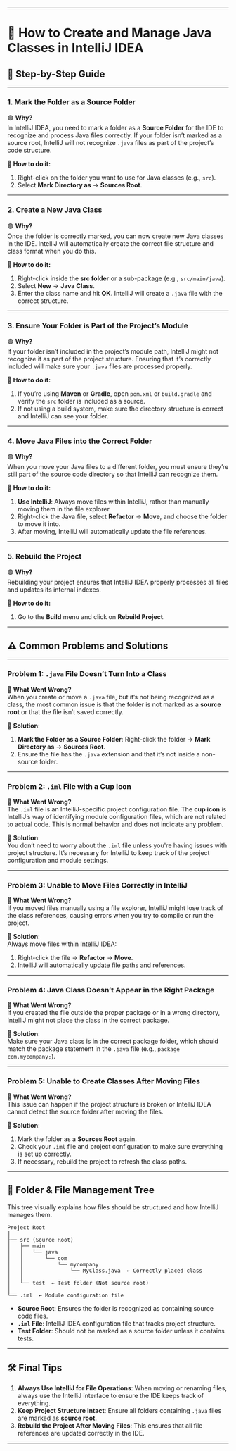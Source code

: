 
---

# 📝 **How to Create and Manage Java Classes in IntelliJ IDEA**  
## 🚀 **Step-by-Step Guide**

---

### 1. **Mark the Folder as a Source Folder**  
🟢 **Why?**  
In IntelliJ IDEA, you need to mark a folder as a **Source Folder** for the IDE to recognize and process Java files correctly. If your folder isn’t marked as a source root, IntelliJ will not recognize `.java` files as part of the project’s code structure.

🔑 **How to do it:**
1. Right-click on the folder you want to use for Java classes (e.g., `src`).
2. Select **Mark Directory as** → **Sources Root**.

---

### 2. **Create a New Java Class**  
🟢 **Why?**  
Once the folder is correctly marked, you can now create new Java classes in the IDE. IntelliJ will automatically create the correct file structure and class format when you do this.

🔑 **How to do it:**
1. Right-click inside the **src folder** or a sub-package (e.g., `src/main/java`).
2. Select **New** → **Java Class**.
3. Enter the class name and hit **OK**. IntelliJ will create a `.java` file with the correct structure.

---

### 3. **Ensure Your Folder is Part of the Project’s Module**  
🟢 **Why?**  
If your folder isn’t included in the project’s module path, IntelliJ might not recognize it as part of the project structure. Ensuring that it’s correctly included will make sure your `.java` files are processed properly.

🔑 **How to do it:**
1. If you’re using **Maven** or **Gradle**, open `pom.xml` or `build.gradle` and verify the `src` folder is included as a source.
2. If not using a build system, make sure the directory structure is correct and IntelliJ can see your folder.

---

### 4. **Move Java Files into the Correct Folder**  
🟢 **Why?**  
When you move your Java files to a different folder, you must ensure they’re still part of the source code directory so that IntelliJ can recognize them.

🔑 **How to do it:**
1. **Use IntelliJ**: Always move files within IntelliJ, rather than manually moving them in the file explorer.
2. Right-click the Java file, select **Refactor** → **Move**, and choose the folder to move it into.
3. After moving, IntelliJ will automatically update the file references.

---

### 5. **Rebuild the Project**  
🟢 **Why?**  
Rebuilding your project ensures that IntelliJ IDEA properly processes all files and updates its internal indexes.

🔑 **How to do it:**
1. Go to the **Build** menu and click on **Rebuild Project**.

---

## ⚠️ **Common Problems and Solutions**

---

### **Problem 1: `.java` File Doesn’t Turn Into a Class**  
🔴 **What Went Wrong?**  
When you create or move a `.java` file, but it’s not being recognized as a class, the most common issue is that the folder is not marked as a **source root** or that the file isn’t saved correctly.

🔑 **Solution**:  
1. **Mark the Folder as a Source Folder**: Right-click the folder → **Mark Directory as** → **Sources Root**.
2. Ensure the file has the `.java` extension and that it’s not inside a non-source folder.

---

### **Problem 2: `.iml` File with a Cup Icon**  
🔴 **What Went Wrong?**  
The `.iml` file is an IntelliJ-specific project configuration file. The **cup icon** is IntelliJ’s way of identifying module configuration files, which are not related to actual code. This is normal behavior and does not indicate any problem.

🔑 **Solution**:  
You don’t need to worry about the `.iml` file unless you're having issues with project structure. It’s necessary for IntelliJ to keep track of the project configuration and module settings.

---

### **Problem 3: Unable to Move Files Correctly in IntelliJ**  
🔴 **What Went Wrong?**  
If you moved files manually using a file explorer, IntelliJ might lose track of the class references, causing errors when you try to compile or run the project.

🔑 **Solution**:  
Always move files within IntelliJ IDEA:
1. Right-click the file → **Refactor** → **Move**.
2. IntelliJ will automatically update file paths and references.

---

### **Problem 4: Java Class Doesn’t Appear in the Right Package**  
🔴 **What Went Wrong?**  
If you created the file outside the proper package or in a wrong directory, IntelliJ might not place the class in the correct package.

🔑 **Solution**:  
Make sure your Java class is in the correct package folder, which should match the package statement in the `.java` file (e.g., `package com.mycompany;`).

---

### **Problem 5: Unable to Create Classes After Moving Files**  
🔴 **What Went Wrong?**  
This issue can happen if the project structure is broken or IntelliJ IDEA cannot detect the source folder after moving the files.

🔑 **Solution**:  
1. Mark the folder as a **Sources Root** again.
2. Check your `.iml` file and project configuration to make sure everything is set up correctly.
3. If necessary, rebuild the project to refresh the class paths.

---

## 🌲 **Folder & File Management Tree**

This tree visually explains how files should be structured and how IntelliJ manages them.

```plaintext
Project Root
│
├── src (Source Root)
│   ├── main
│   │   └── java
│   │       └── com
│   │           └── mycompany
│   │               └── MyClass.java  ← Correctly placed class
│   │
│   └── test  ← Test folder (Not source root)
│
└── .iml  ← Module configuration file
```

- **Source Root**: Ensures the folder is recognized as containing source code files.
- **`.iml` File**: IntelliJ IDEA configuration file that tracks project structure.
- **Test Folder**: Should not be marked as a source folder unless it contains tests.

---

## 🛠 **Final Tips**

1. **Always Use IntelliJ for File Operations**: When moving or renaming files, always use the IntelliJ interface to ensure the IDE keeps track of everything.
2. **Keep Project Structure Intact**: Ensure all folders containing `.java` files are marked as **source root**.
3. **Rebuild the Project After Moving Files**: This ensures that all file references are updated correctly in the IDE.

---


